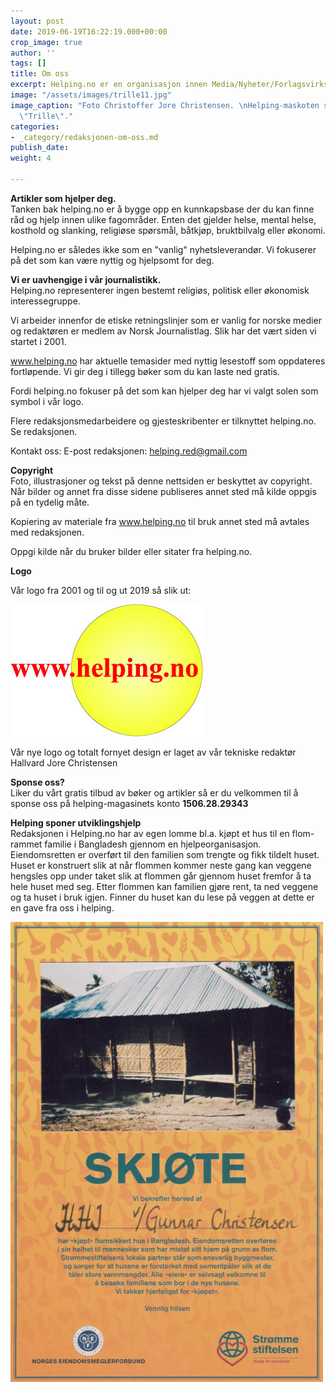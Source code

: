 ```yaml
---
layout: post
date: 2019-06-19T16:22:19.000+00:00
crop_image: true
author: ''
tags: []
title: Om oss
excerpt: Helping.no er en organisasjon innen Media/Nyheter/Forlagsvirksomhet
image: "/assets/images/trille11.jpg"
image_caption: "Foto Christoffer Jore Christensen. \nHelping-maskoten skogskatten
  \"Trille\"."
categories:
- _category/redaksjonen-om-oss.md
publish_date: 
weight: 4

---
```

**Artikler som hjelper deg.**  
Tanken bak helping.no er å bygge opp en kunnkapsbase der du kan finne råd og hjelp innen ulike fagområder. Enten det gjelder helse, mental helse, kosthold og slanking, religiøse spørsmål, båtkjøp, bruktbilvalg eller økonomi.

Helping.no er således ikke som en "vanlig" nyhetsleverandør. Vi fokuserer på det som kan være nyttig og hjelpsomt for deg.

**Vi er uavhengige i vår journalistikk.**  
Helping.no representerer ingen bestemt religiøs, politisk eller økonomisk interessegruppe.

Vi arbeider innenfor de etiske retningslinjer som er vanlig for norske medier og redaktøren er medlem av Norsk Journalistlag. Slik har det vært siden vi startet i 2001.

www.helping.no har aktuelle temasider med nyttig lesestoff som oppdateres fortløpende. Vi gir deg i tillegg bøker som du kan laste ned gratis.

Fordi helping.no fokuser på det som kan hjelper deg har vi valgt solen som symbol i vår logo.

Flere redaksjonsmedarbeidere og gjesteskribenter er tilknyttet helping.no. Se redaksjonen.

Kontakt oss: E-post redaksjonen: [helping.red@gmail.com](mailto:helping.red@gmail.com)

**Copyright**  
Foto, illustrasjoner og tekst på denne nettsiden er beskyttet av copyright. Når bilder og annet fra disse sidene publiseres annet sted må kilde oppgis på en tydelig måte.

Kopiering av materiale fra www.helping.no til bruk annet sted må avtales med redaksjonen.

Oppgi kilde når du bruker bilder eller  sitater fra helping.no.

**Logo**

Vår logo fra 2001 og til og ut 2019 så slik ut:

![](/assets/images/helping-2.jpg)

Vår nye logo og totalt fornyet design er laget av vår tekniske redaktør Hallvard Jore Christensen

**Sponse oss?**  
Liker du vårt gratis tilbud av bøker og artikler så er du velkommen til å sponse oss på helping-magasinets konto **1506.28.29343**

**Helping sponer utviklingshjelp**  
Redaksjonen i Helping.no har av egen lomme bl.a. kjøpt et hus til en flom-rammet familie i Bangladesh gjennom en hjelpeorganisasjon. Eiendomsretten er overført til den familien som trengte og fikk tildelt huset. Huset er konstruert slik at når flommen kommer neste gang kan veggene hengsles opp under taket slik at flommen går gjennom huset fremfor å ta hele huset med seg. Etter flommen kan familien gjøre rent, ta ned veggene og ta huset i bruk igjen. Finner du huset kan du lese på veggen at dette er en gave fra oss i helping.

  
![](/assets/images/skjote.jpg)